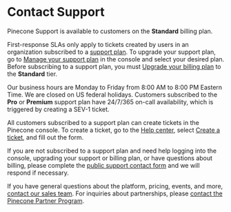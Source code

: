 # Contact Support

Pinecone Support is available to customers on the **Standard** billing plan.

First-response SLAs only apply to tickets created by users in an organization subscribed to a [support plan](https://www.pinecone.io/pricing/?plans=support). To upgrade your support plan, go to [Manage your support plan](https://app.pinecone.io/organizations/-/settings/support/plans) in the console and select your desired plan. Before subscribing to a support plan, you must [Upgrade your billing plan](/guides/organizations/manage-billing/manage-your-billing-plan#upgrade-your-plan) to the **Standard** tier.

Our business hours are Monday to Friday from 8:00 AM to 8:00 PM Eastern Time. We are closed on US federal holidays. Customers subscribed to the **Pro** or **Premium** support plan have 24/7/365 on-call availability, which is triggered by creating a SEV-1 ticket.

All customers subscribed to a support plan can create tickets in the Pinecone console. To create a ticket, go to the [Help center](https://app.pinecone.io/organizations/-/settings/support/ticket), select [Create a ticket](https://app.pinecone.io/organizations/-/settings/support/ticket/create), and fill out the form.

If you are not subscribed to a support plan and need help logging into the console, upgrading your support or billing plan, or have questions about billing, please complete the [public support contact form](https://www.pinecone.io/contact/support/) and we will respond if necessary.

If you have general questions about the platform, pricing, events, and more, [contact our sales team](https://www.pinecone.io/contact/). For inquiries about partnerships, please [contact the Pinecone Partner Program](https://www.pinecone.io/partners/#sales-contact-form-submissions).
